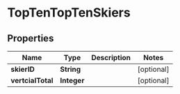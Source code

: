 # TopTenTopTenSkiers

## Properties
Name | Type | Description | Notes
------------ | ------------- | ------------- | -------------
**skierID** | **String** |  |  [optional]
**vertcialTotal** | **Integer** |  |  [optional]
